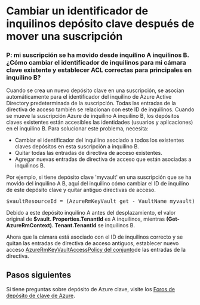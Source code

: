 <properties
    pageTitle="Cambiar el identificador del inquilino depósito clave después de mover una suscripción | Microsoft Azure"
    description="Obtenga información sobre cómo cambiar el identificador de inquilinos para un depósito clave después de mover una suscripción a un inquilino diferente"
    services="key-vault"
    documentationCenter=""
    authors="amitbapat"
    manager="mbaldwin"
    tags="azure-resource-manager"/>

<tags
    ms.service="key-vault"
    ms.workload="identity"
    ms.tgt_pltfrm="na"
    ms.devlang="na"
    ms.topic="hero-article"
    ms.date="09/13/2016"
    ms.author="ambapat"/>

# <a name="change-a-key-vault-tenant-id-after-a-subscription-move"></a>Cambiar un identificador de inquilinos depósito clave después de mover una suscripción
### <a name="q-my-subscription-was-moved-from-tenant-a-to-tenant-b-how-do-i-change-the-tenant-id-for-my-existing-key-vault-and-set-correct-acls-for-principals-in-tenant-b"></a>P: mi suscripción se ha movido desde inquilino A inquilinos B. ¿Cómo cambiar el identificador de inquilinos para mi cámara clave existente y establecer ACL correctas para principales en inquilino B?

Cuando se crea un nuevo depósito clave en una suscripción, se asocian automáticamente para el identificador del inquilino de Azure Active Directory predeterminada de la suscripción. Todas las entradas de la directiva de acceso también se relacionan con este ID de inquilinos. Cuando se mueve la suscripción Azure de inquilino A inquilino B, los depósitos claves existentes están accesibles las identidades (usuarios y aplicaciones) en el inquilino B. Para solucionar este problema, necesita:

- Cambiar el identificador del inquilino asociado a todos los existentes claves depósitos en esta suscripción a inquilino B.
- Quitar todas las entradas de directiva de acceso existentes.
- Agregar nuevas entradas de directiva de acceso que están asociadas a inquilinos B.

Por ejemplo, si tiene depósito clave 'myvault' en una suscripción que se ha movido del inquilino A B, aquí del inquilino cómo cambiar el ID de inquilino de este depósito clave y quitar antiguo directivas de acceso.

<pre>
$vaultResourceId = (AzureRmKeyVault get - VaultName myvault). ResourceId $vault = AzureRmResource Get-ResourceId $vaultResourceId - ExpandProperties $vault. Properties.TenantId = (Get-AzureRmContext). Tenant.TenantId $vault. Properties.AccessPolicies = @() AzureRmResource Set - ResourceId $vaultResourceId-propiedades $vault. Propiedades
</pre>

Debido a este depósito inquilino A antes del desplazamiento, el valor original de **$vault. Properties.TenantId** es A inquilinos, mientras **(Get-AzureRmContext). Tenant.TenantId** se inquilinos B.

Ahora que la cámara está asociado con el ID de inquilinos correcto y se quitan las entradas de directiva de acceso antiguos, establecer nuevo acceso [AzureRmKeyVaultAccessPolicy del conjunto](https://msdn.microsoft.com/library/mt603625.aspx)de las entradas de la directiva.

## <a name="next-steps"></a>Pasos siguientes

Si tiene preguntas sobre depósito de Azure clave, visite los [Foros de depósito de clave de Azure](https://social.msdn.microsoft.com/forums/azure/home?forum=AzureKeyVault).
